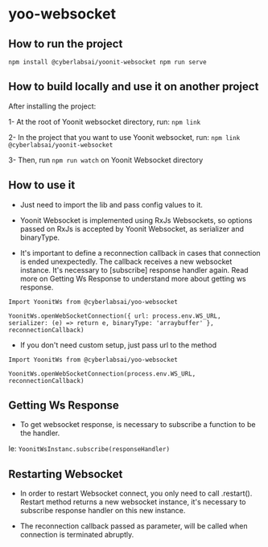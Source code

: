 # yoo-websocket

## How to run the project
``
npm install @cyberlabsai/yoonit-websocket
npm run serve
``

## How to build locally and use it on another project

After installing the project:

1- At the root of Yoonit websocket directory, run: `npm link`

2- In the project that you want to use Yoonit websocket, run: `npm link @cyberlabsai/yoonit-websocket`

3- Then, run `npm run watch` on Yoonit Websocket directory

## How to use it

- Just need to import the lib and pass config values to it.
  
- Yoonit Websocket is implemented using RxJs Websockets, so options passed on RxJs is accepted by Yoonit Websocket, as
  serializer and binaryType.

- It's important to define a reconnection callback in cases that connection is ended unexpectedly. The callback receives
a new websocket instance. It's necessary to [subscribe] response handler again. Read more on Getting Ws Response to
understand more about getting ws response.

```
Import YoonitWs from @cyberlabsai/yoo-websocket

YoonitWs.openWebSocketConnection({ url: process.env.WS_URL, serializer: (e) => return e, binaryType: 'arraybuffer' }, reconnectionCallback)

```

- If you don't need custom setup, just pass url to the method

```
Import YoonitWs from @cyberlabsai/yoo-websocket

YoonitWs.openWebSocketConnection(process.env.WS_URL, reconnectionCallback)
```

## Getting Ws Response

- To get websocket response, is necessary to subscribe a function to be the handler.

Ie: `YoonitWsInstanc.subscribe(responseHandler)`


## Restarting Websocket

- In order to restart Websocket connect, you only need to call .restart(). Restart method returns a new websocket instance,
it's necessary to subscribe response handler on this new instance.

- The reconnection callback passed as parameter, will be called when connection is terminated abruptly.
